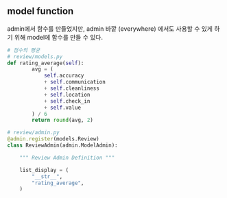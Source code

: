 ## model function

admin에서 함수를 만들었지만, admin 바깥 (everywhere) 에서도 사용할 수 있게 하기 위해 model에 함수를 만들 수 있다.

```python
# 점수의 평균
# review/models.py
def rating_average(self):
        avg = (
            self.accuracy
            + self.communication
            + self.cleanliness
            + self.location
            + self.check_in
            + self.value
        ) / 6
        return round(avg, 2)
```

```python
# review/admin.py
@admin.register(models.Review)
class ReviewAdmin(admin.ModelAdmin):

    """ Review Admin Definition """

    list_display = (
        "__str__",
        "rating_average",
    )
```

